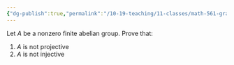 ```yaml
---
{"dg-publish":true,"permalink":"/10-19-teaching/11-classes/math-561-graduate-algebra/exercises/finite-abelian-groups-are-neither-injective-nor-projective/","updated":"2024-10-28T12:23:24-07:00"}
---
```


Let $A$ be a nonzero finite abelian group. Prove that:
1. $A$ is not projective
2. $A$ is not injective